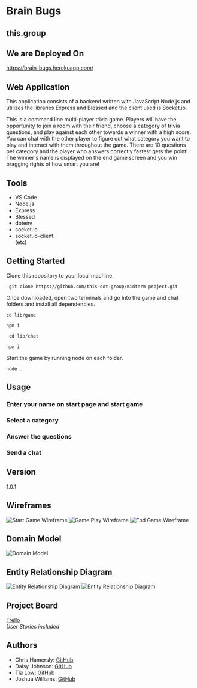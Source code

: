 # Brain Bugs
## this.group

## We are Deployed On
https://brain-bugs.herokuapp.com/

## Web Application
This application consists of a backend written with JavaScript Node.js and utilizes the libraries Express and Blessed and the client used is Socket.io.

This is a command line multi-player trivia game. Players will have the opportunity to join a room with their friend, choose a category of trivia questions, and play against each other towards a winner with a high score. You can chat with the other player to figure out what category you want to play and interact with them throughout the game. There are 10 questions per category and the player who answers correctly fastest gets the point! The winner's name is displayed on the end game screen and you win bragging rights of how smart you are!

## Tools
- VS Code
- Node.js
- Express
- Blessed
- dotenv
- socket.io
- socket.io-client <br>
(etc)

## Getting Started
Clone this repository to your local machine.

``` git clone https://github.com/this-dot-group/midterm-project.git```

Once downloaded, open two terminals and go into the game and chat folders and install all dependencies.

``` cd lib/game ```

``` npm i ```

``` cd lib/chat```

``` npm i ```

Start the game by running node on each folder.

``` node . ```

## Usage

### Enter your name on start page and start game

### Select a category

### Answer the questions

### Send a chat


## Version
1.0.1

## Wireframes
![Start Game Wireframe](img/startgamewb.png)
![Game Play Wireframe](img/gameplaywb.png)
![End Game Wireframe](img/endgamewb.png)

## Domain Model
![Domain Model](img/domainModel.png)

## Entity Relationship Diagram
![Entity Relationship Diagram](img/ERD.png)
![Entity Relationship Diagram](img/ERD-2.png)

## Project Board
[Trello](https://trello.com/b/bAkFn6ZU/project-board) 
<br>
*User Stories included*

## Authors
- Chris Hamersly: [GitHub](https://github.com/christopherhamersly)
- Daisy Johnson: [GitHub](https://github.com/daisyjanejohnson) 
- Tia Low: [GitHub](https://github.com/TiaLow)
- Joshua Williams: [GitHub](https://github.com/jswill88)
